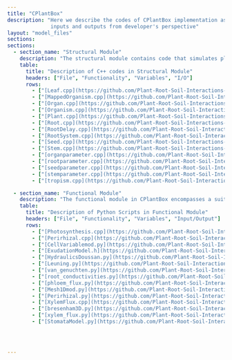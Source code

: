 ```yaml
---
title: "CPlantBox"
description: "Here we describe the codes of CPlantBox implementation as well as the instruction to install it along with its
              inputs and outputs from developer's perspective"
layout: "model_files"
sections:
sections:
  - section_name: "Structural Module"
    description: "The structural module contains code that simulates plant growth and morphology within the CPlantBox framework. It defines the characteristics and behavior of various plant organs like roots, stems, leaves, and seeds. Additionally, it handles tropism responses, enabling plants to adjust their growth direction in response to environmental cues. In essence, this module forms the basis for realistic plant growth simulations."
    table:
      title: "Description of C++ codes in Structural Module"
      headers: ["File", "Functionality", "Variables", "I/O"]
      rows:
        - ["[Leaf.cpp](https://github.com/Plant-Root-Soil-Interactions-Modelling/CPlantBox/blob/master/src/structural/Leaf.cpp)", "Manages leaf growth and development, covering creation, parameter computation, and visualization. Includes geometric properties and connectivity.", "Leaf identification, parameters, growth factors, geometry, tropism, connectivity.", "Input: Growth parameters, environment. Output: Leaf properties."]
        - ["[MappedOrganism.cpp](https://github.com/Plant-Root-Soil-Interactions-Modelling/CPlantBox/blob/master/src/structural/MappedOrganism.cpp)", "Handles plant structural management, including 3D soil grid mapping. Oversees initialization and simulation of root and shoot systems.", "Nodes, segments, radii, organ types, soil index, plant parameters, exchange zones.", "Input: Plant structure, soil parameters. Output: Plant structure, growth data."]
        - ["[Organ.cpp](https://github.com/Plant-Root-Soil-Interactions-Modelling/CPlantBox/blob/master/src/structural/Organ.cpp)", "Serves as a base class for plant organs (seeds, roots, stems, leaves), handling their development, geometry, and tree structure.", "Nodes, segments, organ tree, parameters, type, age, status.", "Input: Development parameters, time. Output: Organ structure, growth, geometry."]
        - ["[Organism.cpp](https://github.com/Plant-Root-Soil-Interactions-Modelling/CPlantBox/blob/master/src/structural/Organism.cpp)", "Provides simulation interface and manages OrganRandomParameters. Supports RSML and handles global node and organ index counters.", "Organ parameters, node/segment geometry, indices, RNG.", "Input: Simulation parameters. Output: Organism development, geometry, RSML."]
        - ["[Plant.cpp](https://github.com/Plant-Root-Soil-Interactions-Modelling/CPlantBox/blob/master/src/structural/Plant.cpp)", "Controls plant model simulation, managing tropisms, growth functions, and post-processing. Sets up simulation callbacks for tropisms and growth.", "Tropisms, growth functions, soil lookup, parameters, state, callbacks.", "Input: Initialization, growth parameters. Output: Growth, utilities."]
        - ["[Root.cpp](https://github.com/Plant-Root-Soil-Interactions-Modelling/CPlantBox/blob/master/src/structural/Root.cpp)", "Describes root growth, managing the creation of lateral roots and root-specific parameters. Provides capabilities for time-span growth simulation.", "Root parameters, types, state, node creation, tropism.", "Input: Growth parameters, environment. Output: Root growth, new nodes/roots."]
        - ["[RootDelay.cpp](https://github.com/Plant-Root-Soil-Interactions-Modelling/CPlantBox/blob/master/src/structural/RootDelay.cpp)", "Focuses on delayed lateral root growth, inheriting from Root class. Implements delay-based lateral root emergence.", "Root delay parameters, lateral root creation, root structure.", "Input: Growth parameters with delay. Output: Delayed root growth, structure."]
        - ["[RootSystem.cpp](https://github.com/Plant-Root-Soil-Interactions-Modelling/CPlantBox/blob/master/src/structural/RootSystem.cpp)", "Manages the entire root system, including base roots and parameters. Inherits from Organism class, integrating various root dynamics.", "Root parameters, tropisms, growth functions, state, tools.", "Input: Configuration, simulation parameters. Output: Root system growth, analysis."]
        - ["[Seed.cpp](https://github.com/Plant-Root-Soil-Interactions-Modelling/CPlantBox/blob/master/src/structural/Seed.cpp)", "Defines the Seed class, representing the plant's seed and managing the development of various organs. Integrates with plant organism structure.", "Seed development, organ management, integration with plant.", "Input: Plant configuration, organ parameters. Output: Organ initialization."]
        - ["[Stem.cpp](https://github.com/Plant-Root-Soil-Interactions-Modelling/CPlantBox/blob/master/src/structural/Stem.cpp)", "Handles stem growth and development, including lateral stem emergence and parameter computation. Supports various growth scenarios.", "Growth simulation, lateral management, parameter computation, growth modes.", "Input: Parameters, growth data. Output: Stem growth, data, parameters."]
        - ["[organparameter.cpp](https://github.com/Plant-Root-Soil-Interactions-Modelling/CPlantBox/blob/master/src/structural/organparameter.cpp)", "Central to configuring organ types in plants. Manages organ-specific and randomized parameters for simulation variability.", "Organ type setup, parameter handling, random parameter management.", "Input: Organism data, configuration. Output: Organ parameters, characteristics."]
        - ["[rootparameter.cpp](https://github.com/Plant-Root-Soil-Interactions-Modelling/CPlantBox/blob/master/src/structural/rootparameter.cpp)", "Defines root-specific parameters and functionalities, handling configurations for growth dynamics and tropism.", "Root type setup, growth dynamics, tropism, distance management.", "Input: Root data, growth configuration. Output: Root parameters, characteristics."]
        - ["[seedparameter.cpp](https://github.com/Plant-Root-Soil-Interactions-Modelling/CPlantBox/blob/master/src/structural/seedparameter.cpp)", "Handles seed-specific parameters, crucial for modeling early plant development and root system initiation.", "Seed positioning, root emergence, crown configuration, tiller parameters.", "Input: Seed data, configuration. Output: Seed parameters, development."]
        - ["[stemparameter.cpp](https://github.com/Plant-Root-Soil-Interactions-Modelling/CPlantBox/blob/master/src/structural/stemparameter.cpp)", "Manages stem-specific parameters, key to modeling stem growth, branching, and structural characteristics.", "Growth dynamics, branching, tropism, lifespan, nodal functions.", "Input: Stem data, growth parameters. Output: Stem parameters, characteristics."]
        - ["[tropism.cpp](https://github.com/Plant-Root-Soil-Interactions-Modelling/CPlantBox/blob/master/src/behavioral/tropism.cpp)", "Defines tropism behaviors, implementing mechanisms like gravitropism and hydrotropism, crucial for realistic plant growth simulation.", "Various tropisms, environmental response mechanisms.", "Input: Environmental stimuli, growth parameters. Output: Growth direction, tropism responses."]

  - section_name: "Functional Module"
    description: "The functional module in CPlantBox encompasses a suite of Python scripts that provide models and calculations related to plant-soil-water interactions. This includes implementations of soil hydraulic models, root water uptake models, and other processes essential for simulating how plants interact with their environment. The module leverages scientific models such as the Van Genuchten model for soil water retention and hydraulic conductivity, and includes tools for creating soil parameter lookup tables, computing root conductivities, and more."
    table:
      title: "Description of Python Scripts in Functional Module"
      headers: ["File", "Functionality", "Variables", "Input/Output"]
      rows:
        - ["[Photosynthesis.cpp](https://github.com/Plant-Root-Soil-Interactions-Modelling/CPlantBox/blob/master/src/functional/Photosynthesis.cpp)", "Handles the simulation of photosynthesis processes in plants, including water flux, carbon assimilation, and stomatal opening. It involves solving coupled linear systems, error computation, and managing environmental interactions.", "MappedPlant object, initial guesses for xylem water potential and intracellular CO2 partial pressure, environmental variables like atmospheric humidity and temperature, simulation parameters like soil matric potentials and soil conductivities, error tracking variables, and arrays for storing various computed values (e.g., photosynthesis rate, stomatal conductance, intercellular CO2 concentration).", "Input: Environmental conditions, simulation parameters, plant structure data. Output: Updated plant physiological states, including water potential, gas exchange rates, and related photosynthetic properties."]
        - ["[Perirhizal.cpp](https://github.com/Plant-Root-Soil-Interactions-Modelling/CPlantBox/blob/master/src/functional/Perirhizal.cpp)", "Calculates outer segment radii for plant roots in different scenarios, ensuring that the summed segment volumes per cell equals the cell volume. It supports calculations based on segment volume, surface, or length.", "Cylinder volume type, optional volumes per cell, segment lengths, cell and segment IDs, and radii. Variables to store calculated outer radii and cell volumes.", "Input: Volume type (segment volume, surface, or length), optional cell volumes. Output: Vector of calculated outer radii for root segments."]
        - ["[CellVariablemod.py](https://github.com/Plant-Root-Soil-Interactions-Modelling/CPlantBox/blob/master/src/functional/CellVariablemod.py)", "Enhances plant physiological simulation capabilities by extending and modifying FiPy library classes. These custom classes are designed to accurately compute and manage plant-related variables, such as water and nutrient transport within plant tissues. Key features include gradient calculation, divergence computation, and efficient handling of mesh-based variables, which are crucial for simulating complex biophysical interactions within plants.", "Custom CellVariablemod and FaceVariablemod classes for representing plant physiological properties, _AddOverFacesVariablemod for surface integrals, _FaceGradVariablemod and _ArithmeticCellToFaceVariablemod for gradients and arithmetic operations in plant simulations, mesh attributes, cell and face orientations, area calculations, volume computations.", "Input: Plant tissue structure data and physical parameters for simulations. Output: Computed variables representing transport and flow properties within plant tissues."]
        - ["[ExudationModel.h](https://github.com/Plant-Root-Soil-Interactions-Modelling/CPlantBox/blob/master/src/functional/ExudationModel.h)", "Implements a model for simulating root exudation in plants. This includes calculating the distribution of exudates in the soil, accounting for factors such as root growth dynamics, soil properties, and exudate diffusion. The model supports various integration methods to represent root growth and exudation patterns, and applies numerical methods for simulating exudate dispersion in the soil.", "Model parameters (Q, Dl, theta, R, k, l), Numerical parameters (grid, type, n0, thresh13, calc13, observationRadius), Methods for calculating exudation and handling root system data, Variables for integration and root system characteristics (age, stop time, tip positions, directions).", "Input: Plant root system data, simulation time, and model parameters. Output: Distribution of root exudates in the soil over the simulation period."]
        - ["[HydraulicsDoussan.py](https://github.com/Plant-Root-Soil-Interactions-Modelling/CPlantBox/blob/master/src/functional/HydraulicsDoussan.py)", "Implements the root hydraulic model following Doussan et al., focusing on the simulation of water movement within the root system. This includes computation of the root system conductivity, axial fluxes, and interaction with the soil environment. The model calculates various hydraulic properties and fluxes based on the root system's geometry, age-dependent conductivities, and environmental conditions.", "Root system (rs), incidence and soil matrices, conductivity functions (kr_f and kx_f), simulation time parameters, root xylem potentials (rx), hydraulic properties like axial flux and transpirational flux, methods for solving the hydraulic system.", "Input: Root system structure, environmental conditions, and simulation time. Output: Hydraulic properties such as root system conductivity, axial fluxes, and xylem potentials."]
        - ["[Leuning.py](https://github.com/Plant-Root-Soil-Interactions-Modelling/CPlantBox/blob/master/src/functional/Leuning.py)", "Implements the Leuning model for simulating water movement within plant xylems, stomatal aperture, and net assimilation rate. The model integrates root water uptake with leaf-level photosynthetic processes, including calculations of stomatal conductance, internal CO2 concentration, and leaf water potential. The model is primarily based on the works of Tuzet, Dewar, and Lu, and is capable of handling various environmental conditions and plant physiological parameters.", "Simulation parameters (e.g., Qlight, VPD, Tl, soil matric potentials), hydraulic properties (e.g., xylem conductivities, root xylem potentials), leaf-level photosynthetic parameters (e.g., internal CO2 concentration, stomatal conductance), and methods for computing water fluxes and assimilation rates.", "Input: Plant structure data, environmental conditions, and simulation time. Output: Hydraulic and photosynthetic properties, including xylem potentials, stomatal conductance, and assimilation rates."]
        - ["[van_genuchten.py](https://github.com/Plant-Root-Soil-Interactions-Modelling/CPlantBox/blob/master/src/functional/van_genuchten.py)", "Implementation of the Mualem - van Genuchten model for soil water retention and hydraulic conductivity.", "Methods for converting between pressure head and hydraulic conductivity, calculating water content, effective saturation, and hydraulic conductivity.", "Input: Soil water content or pressure head, soil parameters (theta_R, theta_S, alpha, n, Ksat). Output: Pressure head, water content, effective saturation, and hydraulic conductivity."]
        - ["[root_conductivities.py](https://github.com/Plant-Root-Soil-Interactions-Modelling/CPlantBox/blob/master/src/functional/root_conductivities.py)", "Provides helper functions to define age-dependent tabular values for root conductivities.", "Initialization of conductivities with various scenarios including constant and age-dependent values.", "Utilized in setting up root hydraulic properties for growth simulations."]
        - ["[phloem_flux.py](https://github.com/Plant-Root-Soil-Interactions-Modelling/CPlantBox/blob/master/src/functional/phloem_flux.py)", "Wrapper for simulating phloem flux and related processes within the plant.", "Methods for calculating segment ages, node indices, organ types, and hydraulic properties.", "Input: Plant root system data, simulation time, model parameters (e.g., initial xylem water potential, initial intracellular CO2 partial pressure). Output: Phloem flux simulation results, including calculated fluxes and related plant physiological properties."]
        - ["[Mesh1Dmod.py](https://github.com/Plant-Root-Soil-Interactions-Modelling/CPlantBox/blob/master/src/functional/Mesh1Dmod.py)", "Enhances the FiPy library's Mesh1D class to support 3D network modeling, particularly for root systems in plant simulations. This modified mesh class is capable of handling complex 3D structures with specific adaptations for plant-related calculations, such as cell volumes, face normals, and cell centers based on root geometry. It includes specialized methods to accurately calculate geometric properties relevant to plant physiology and root-soil interactions.", "Adapted mesh properties (radii, length, vertex coordinates, face normals), methods for computing cell volumes, face areas, face normals, and other geometric aspects specific to 3D root network structures.", "Input: Geometric and structural data of the plant's root system. Output: Adapted mesh properties suitable for detailed plant physiological simulations and root-soil interaction modeling."]
        - ["[Perirhizal.py](https://github.com/Plant-Root-Soil-Interactions-Modelling/CPlantBox/blob/master/src/functional/Perirhizal.py)", "Enhances the analysis of perirhizal zones in plant root systems. The class 'PerirhizalPython' wraps around 'MappedSegments' and provides functions for retrieving information on perirhizal zones of single segments. Capabilities include calculating soil volumes, bounding box dimensions, identifying nodes within specified regions, and computing densities (length, surface, or volume) in the perirhizal zones. The class also includes methods for mirroring nodes, aggregating segment parameters, and generating outer radii based on Voronoi diagrams.", "Soil volume cells, bounding box dimensions, perirhizal zone densities, segment parameters, outer radii calculations, methods for handling 3D Voronoi diagrams and bounding Voronoi meshes.", "Input: Root system segment data and soil volume information. Output: Detailed analysis of perirhizal zones including density measurements, outer radii, and Voronoi mesh information."]
        - ["[XylemFlux.cpp](https://github.com/Plant-Root-Soil-Interactions-Modelling/CPlantBox/blob/master/src/functional/XylemFlux.cpp)", "C++ based module for handling xylem flux, soil fluxes, and segment fluxes.", "Functions for assembling linear systems, computing segment and soil fluxes, and handling conductivity settings.", "Integral for comprehensive simulation of water flow within plant xylem."]
        - ["[bresenham3D.py](https://github.com/Plant-Root-Soil-Interactions-Modelling/CPlantBox/blob/master/src/functional/bresenham3D.py)", "Implements the 3D Bresenham's algorithm for generating points on a line in 3D space.", "Bresenham3D function for line drawing, sphere function for creating spherical structures.", "Input: x1, y1, z1, x2, y2, z2: Coordinates of two points defining the line in 3D space. Output: List of points representing the line drawn between the two input points in 3D space."]
        - ["[xylem_flux.py](https://github.com/Plant-Root-Soil-Interactions-Modelling/CPlantBox/blob/master/src/functional/xylem_flux.py)", "Implements a comprehensive model for simulating water movement within plant xylems, including axial and radial flux calculations, linear system setup and solving, consideration of matric potentials, soil conductivity, and age-dependent conductivities. Provides utilities for RSML file reading, boundary condition application, and model testing.", "Root system configuration, hydraulic properties, simulation parameters, node and segment information, flux values, soil characteristics, computational matrices.", "Input: RSML files for root system structure. Output: Calculated xylem pressures, flux values, hydraulic properties, visualization and debugging information."]
        - ["[StomataModel.py](https://github.com/Plant-Root-Soil-Interactions-Modelling/CPlantBox/blob/master/src/functional/StomataModel.py)", "A hybrid flux solver for modeling stomatal conductance and water movement in xylems, following Meunier et al. Integrates with C++ components in CPlantBox for enhanced calculations.", "PAR (Photosynthetically Active Radiation), VPD (Vapor Pressure Deficit), air and leaf temperature, optimal temperature, and soil matric potentials.", "Input: Root system data, environmental factors like PAR, VPD, and temperatures. Output: Calculated root xylem pressure and stomatal conductance for each leaf segment."]




---
```


